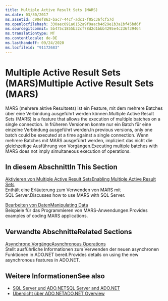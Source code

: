 ```yaml
---
title: Multiple Active Result Sets (MARS)
ms.date: 03/30/2017
ms.assetid: c90ef863-bac7-44cf-adc1-f05c36fcf57d
ms.openlocfilehash: 330aec091a0152a9f9aacb4d29e1b3a1bf45bd6f
ms.sourcegitcommit: 5b475c1855b32cf78d2d1bbb4295e4c236f39464
ms.translationtype: MT
ms.contentlocale: de-DE
ms.lasthandoff: 09/24/2020
ms.locfileid: "91172683"
---
```

# <a name="multiple-active-result-sets-mars"></a><span data-ttu-id="57276-102">Multiple Active Result Sets (MARS)</span><span class="sxs-lookup"><span data-stu-id="57276-102">Multiple Active Result Sets (MARS)</span></span>

<span data-ttu-id="57276-103">MARS (mehrere aktive Resultsets) ist ein Feature, mit dem mehrere Batches über eine Verbindung ausgeführt werden können.</span><span class="sxs-lookup"><span data-stu-id="57276-103">Multiple Active Result Sets (MARS) is a feature that allows the execution of multiple batches on a single connection.</span></span> <span data-ttu-id="57276-104">In früheren Versionen konnte nur ein Batch für eine einzelne Verbindung ausgeführt werden.</span><span class="sxs-lookup"><span data-stu-id="57276-104">In previous versions, only one batch could be executed at a time against a single connection.</span></span> <span data-ttu-id="57276-105">Wenn mehrere Batches mit MARS ausgeführt werden, impliziert das nicht die gleichzeitige Ausführung von Vorgängen.</span><span class="sxs-lookup"><span data-stu-id="57276-105">Executing multiple batches with MARS does not imply simultaneous execution of operations.</span></span>  
  
## <a name="in-this-section"></a><span data-ttu-id="57276-106">In diesem Abschnitt</span><span class="sxs-lookup"><span data-stu-id="57276-106">In This Section</span></span>  

 [<span data-ttu-id="57276-107">Aktivieren von Multiple Active Result Sets</span><span class="sxs-lookup"><span data-stu-id="57276-107">Enabling Multiple Active Result Sets</span></span>](enabling-multiple-active-result-sets.md)  
 <span data-ttu-id="57276-108">Enthält eine Erläuterung zum Verwenden von MARS mit SQL Server.</span><span class="sxs-lookup"><span data-stu-id="57276-108">Discusses how to use MARS with SQL Server.</span></span>  
  
 [<span data-ttu-id="57276-109">Bearbeiten von Daten</span><span class="sxs-lookup"><span data-stu-id="57276-109">Manipulating Data</span></span>](manipulating-data.md)  
 <span data-ttu-id="57276-110">Beispiele für das Programmieren von MARS-Anwendungen.</span><span class="sxs-lookup"><span data-stu-id="57276-110">Provides examples of coding MARS applications.</span></span>  
  
## <a name="related-sections"></a><span data-ttu-id="57276-111">Verwandte Abschnitte</span><span class="sxs-lookup"><span data-stu-id="57276-111">Related Sections</span></span>  

 [<span data-ttu-id="57276-112">Asynchrone Vorgänge</span><span class="sxs-lookup"><span data-stu-id="57276-112">Asynchronous Operations</span></span>](asynchronous-operations.md)  
 <span data-ttu-id="57276-113">Stellt ausführliche Informationen zum Verwenden der neuen asynchronen Funktionen in ADO.NET bereit.</span><span class="sxs-lookup"><span data-stu-id="57276-113">Provides details on using the new asynchronous features in ADO.NET.</span></span>  
  
## <a name="see-also"></a><span data-ttu-id="57276-114">Weitere Informationen</span><span class="sxs-lookup"><span data-stu-id="57276-114">See also</span></span>

- [<span data-ttu-id="57276-115">SQL Server und ADO.NET</span><span class="sxs-lookup"><span data-stu-id="57276-115">SQL Server and ADO.NET</span></span>](index.md)
- [<span data-ttu-id="57276-116">Übersicht über ADO.NET</span><span class="sxs-lookup"><span data-stu-id="57276-116">ADO.NET Overview</span></span>](../ado-net-overview.md)
